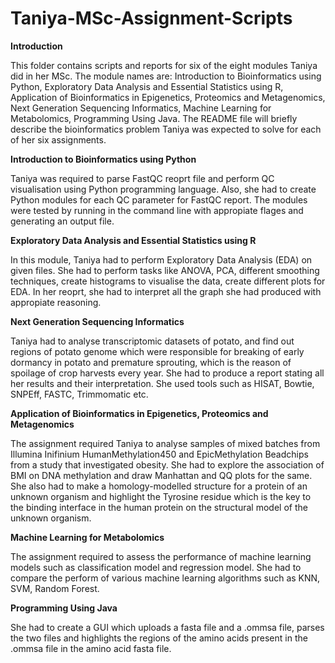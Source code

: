 # Taniya-MSc-Assignment-Scripts
**Introduction**

This folder contains scripts and reports for six of the eight modules Taniya did in her MSc. The module names are: Introduction to Bioinformatics using Python, Exploratory Data Analysis and Essential Statistics using R, Application of Bioinformatics in Epigenetics, Proteomics and Metagenomics, Next Generation Sequencing Informatics, Machine Learning for Metabolomics, Programming Using Java. The README file will briefly describe the bioinformatics problem Taniya was expected to solve for each of her six assignments.

**Introduction to Bioinformatics using Python**

Taniya was required to parse FastQC reoprt file and perform QC visualisation using Python programming language. Also, she had to create Python modules for each QC parameter for FastQC report. The modules were tested by running in the command line with appropiate flages and generating an output file.

**Exploratory Data Analysis and Essential Statistics using R**

In this module, Taniya had to perform Exploratory Data Analysis (EDA) on given files. She had to perform tasks like ANOVA, PCA, different smoothing techniques, create histograms to visualise the data, create different plots for EDA. In her reoprt, she had to interpret all the graph she had produced with appropiate reasoning.

**Next Generation Sequencing Informatics**

Taniya had to analyse transcriptomic datasets of potato, and find out regions of potato genome which were responsible for breaking of early dormancy in potato and premature sprouting, which is the reason of spoilage of crop harvests every year. She had to produce a report stating all her results and their interpretation. She used tools such as HISAT, Bowtie, SNPEff, FASTC, Trimmomatic etc.

**Application of Bioinformatics in Epigenetics, Proteomics and Metagenomics**

The assignment required Taniya to analyse samples of  mixed batches from Illumina Inifinium HumanMethylation450 and EpicMethylation Beadchips from a study that investigated obesity. She had to explore the association of BMI on DNA methylation and draw Manhattan and QQ plots for the same. She also had to make a homology-modelled structure for a protein of an unknown organism and highlight the Tyrosine residue which is the key to the binding interface in the human protein on the structural model of the unknown organism.

**Machine Learning for Metabolomics**

The assignment required to assess the performance of machine learning models such as classification model and regression model. She had to compare the perform of various machine learning algorithms such as KNN, SVM, Random Forest.

**Programming Using Java**

She had to create a GUI which uploads a fasta file and a .ommsa file, parses the two files and highlights the regions of the amino acids present in the .ommsa file in the amino acid fasta file.

